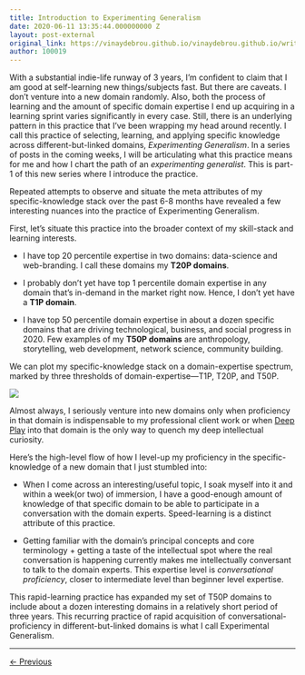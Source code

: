 ```yaml
---
title: Introduction to Experimenting Generalism
date: 2020-06-11 13:35:44.000000000 Z
layout: post-external
original_link: https://vinaydebrou.github.io/vinaydebrou.github.io/writing/essay/2020/06/11/experimenting-generalism.html
author: 100019
---
```


With a substantial indie-life runway of 3 years, I’m confident to claim that I am good at self-learning new things/subjects fast. But there are caveats. I don’t venture into a new domain randomly. Also, both the process of learning and the amount of specific domain expertise I end up acquiring in a learning sprint varies significantly in every case. Still, there is an underlying pattern in this practice that I’ve been wrapping my head around recently. I call this practice of selecting, learning, and applying specific knowledge across different-but-linked domains, _Experimenting Generalism_. In a series of posts in the coming weeks, I will be articulating what this practice means for me and how I chart the path of an _experimenting generalist_. This is part-1 of this new series where I introduce the practice.

Repeated attempts to observe and situate the meta attributes of my specific-knowledge stack over the past 6-8 months have revealed a few interesting nuances into the practice of Experimenting Generalism.

First, let’s situate this practice into the broader context of my skill-stack and learning interests.

- I have top 20 percentile expertise in two domains: data-science and web-branding. I call these domains my **T20P domains**.

- I probably don’t yet have top 1 percentile domain expertise in any domain that’s in-demand in the market right now. Hence, I don’t yet have a **T1P domain**.

- I have top 50 percentile domain expertise in about a dozen specific domains that are driving technological, business, and social progress in 2020. Few examples of my **T50P domains** are anthropology, storytelling, web development, network science, community building.

We can plot my specific-knowledge stack on a domain-expertise spectrum, marked by three thresholds of domain-expertise—T1P, T20P, and T50P.

[![](https://cdn.substack.com/image/fetch/w_1456,c_limit,f_auto,q_auto:good,fl_progressive:steep/https%3A%2F%2Fbucketeer-e05bbc84-baa3-437e-9518-adb32be77984.s3.amazonaws.com%2Fpublic%2Fimages%2Fa683b7ce-819b-43c2-b406-7b18d611b6d9_1209x684.png)](https://cdn.substack.com/image/fetch/c_limit,f_auto,q_auto:good,fl_progressive:steep/https%3A%2F%2Fbucketeer-e05bbc84-baa3-437e-9518-adb32be77984.s3.amazonaws.com%2Fpublic%2Fimages%2Fa683b7ce-819b-43c2-b406-7b18d611b6d9_1209x684.png)

Almost always, I seriously venture into new domains only when proficiency in that domain is indispensable to my professional client work or when [Deep Play](https://daybrew.substack.com/p/deep-play) into that domain is the only way to quench my deep intellectual curiosity.

Here’s the high-level flow of how I level-up my proficiency in the specific-knowledge of a new domain that I just stumbled into:

- When I come across an interesting/useful topic, I soak myself into it and within a week(or two) of immersion, I have a good-enough amount of knowledge of that specific domain to be able to participate in a conversation with the domain experts. Speed-learning is a distinct attribute of this practice.

- Getting familiar with the domain’s principal concepts and core terminology + getting a taste of the intellectual spot where the real conversation is happening currently makes me intellectually conversant to talk to the domain experts. This expertise level is _conversational proficiency_, closer to intermediate level than beginner level expertise.

This rapid-learning practice has expanded my set of T50P domains to include about a dozen interesting domains in a relatively short period of three years. This recurring practice of rapid acquisition of conversational-proficiency in different-but-linked domains is what I call Experimental Generalism.

* * *

[← Previous](https://vinaydebrou.com/writing/essay/2020/05/28/deep-play.html)

